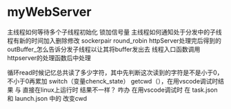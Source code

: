 # myWebServer

主线程如何等待多个子线程初始化   锁加信号量
主线程如何通知处于分发中的子线程有新的时间加入删除修改   sockerpair      round_robin
httpServer处理完后得到的outBuffer_怎么告诉分发子线程以让其将buffer发出去    线程入口函数调用httpserver的处理函数后中处理


循环read时候记忆总共读了多少字符，其中先判断这次读到的字符是不是小于0，不小于0再累加
switch（变量chenck_state）
getcwd（），在用vscode调试时结果  与   直接在linux上运行时   结果不一样？
    咋办   在用vscode调试时 在 task.json  和 launch.json  中的 改变cwd